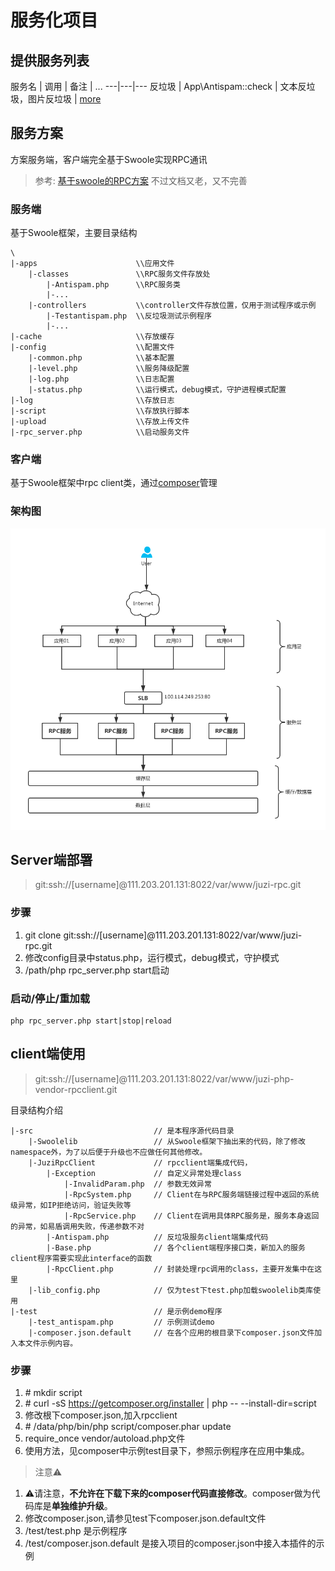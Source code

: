 # 服务化项目

## 提供服务列表

服务名 | 调用 | 备注 | ...
---|---|---
反垃圾 | App\Antispam::check | 文本反垃圾，图片反垃圾 | [more](/project/antispam/)

## 服务方案
方案服务端，客户端完全基于Swoole实现RPC通讯
> 参考:  [基于swoole的RPC方案](https://wiki.swoole.com/wiki/page/683.html) 不过文档又老，又不完善

### 服务端
基于Swoole框架，主要目录结构
```
\
|-apps                      \\应用文件
    |-classes               \\RPC服务文件存放处
        |-Antispam.php      \\RPC服务类
        |-...
    |-controllers           \\controller文件存放位置，仅用于测试程序或示例
        |-Testantispam.php  \\反垃圾测试示例程序
        |-...
|-cache                     \\存放缓存
|-config                    \\配置文件
    |-common.php            \\基本配置
    |-level.php             \\服务降级配置
    |-log.php               \\日志配置
    |-status.php            \\运行模式，debug模式，守护进程模式配置
|-log                       \\存放日志
|-script                    \\存放执行脚本
|-upload                    \\存放上传文件
|-rpc_server.php            \\启动服务文件

```
### 客户端
基于Swoole框架中rpc client类，通过[composer](/technology/php/composer)管理

### 架构图
![image](attachment/images/soajiagou.png)

## Server端部署
> git:ssh://[username]@111.203.201.131:8022/var/www/juzi-rpc.git

### 步骤
1. git clone git:ssh://[username]@111.203.201.131:8022/var/www/juzi-rpc.git
1. 修改config目录中status.php，运行模式，debug模式，守护模式
1. /path/php rpc_server.php start启动

### 启动/停止/重加载
```
php rpc_server.php start|stop|reload
```


## client端使用
> git:ssh://[username]@111.203.201.131:8022/var/www/juzi-php-vendor-rpcclient.git

目录结构介绍
```
|-src                           // 是本程序源代码目录
    |-Swoolelib                 // 从Swoole框架下抽出来的代码，除了修改namespace外，为了以后便于升级也不应做任何其他修改。
    |-JuziRpcClient             // rpcclient端集成代码，
        |-Exception             // 自定义异常处理class
            |-InvalidParam.php  // 参数无效异常
            |-RpcSystem.php     // Client在与RPC服务端链接过程中返回的系统级异常，如IP拒绝访问，验证失败等
            |-RpcService.php    // Client在调用具体RPC服务是，服务本身返回的异常，如易盾调用失败，传递参数不对
        |-Antispam.php          // 反垃圾服务client端集成代码
        |-Base.php              // 各个client端程序接口类，新加入的服务client程序需要实现此interface的函数
        |-RpcClient.php         // 封装处理rpc调用的class，主要开发集中在这里
    |-lib_config.php            // 仅为test下test.php加载swoolelib类库使用
|-test                          // 是示例demo程序    
    |-test_antispam.php         // 示例测试demo
    |-composer.json.default     // 在各个应用的根目录下composer.json文件加入本文件示例内容。
```

### 步骤
1. \# mkdir script 
1. \# curl -sS https://getcomposer.org/installer | php -- --install-dir=script
1. 修改根下composer.json,加入rpcclient
1. \# /data/php/bin/php script/composer.phar update
1. require_once vendor/autoload.php文件
1. 使用方法，见composer中示例test目录下，参照示例程序在应用中集成。

> 注意⚠️

1. ⚠️请注意，**不允许在下载下来的composer代码直接修改**。composer做为代码库是**单独维护升级**。
1. 修改composer.json,请参见test下composer.json.default文件
1. /test/test.php 是示例程序
1. /test/composer.json.default 是接入项目的composer.json中接入本插件的示例

